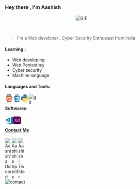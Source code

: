 ### Hey there , I'm Aashish
<div align="center"><img hight="400" width="700" alt="GIF" align="center" src="https://github.com/Xx-Ashutosh-xX/Xx-Ashutosh-xX/blob/master/assets/1936.gif">
</div>
</br>
</br> 

> I'm a Web developer , Cyber Security Enthusiast from India

#### Learning :
- Web developing
- Web Pentesting
- Cyber security
- Machine language 

#### Languages and Tools:

<a href="https://www.w3.org/html/" target="_blank"><img align="left" alt="HTML5" width="26px" src="https://raw.githubusercontent.com/github/explore/80688e429a7d4ef2fca1e82350fe8e3517d3494d/topics/html/html.png" /></a>
<a href="https://www.w3schools.com/css/" target="_blank"><img align="left" alt="CSS3" width="26px" src="https://raw.githubusercontent.com/github/explore/80688e429a7d4ef2fca1e82350fe8e3517d3494d/topics/css/css.png" /></a>
<a href="https://www.python.org" target="_blank"> <img align="left" alt="Python" width="26px" src="https://github.com/Aakarsh-B/trying-repos/blob/master/python-5.svg?raw=true"/> </a>
<a href="https://git-scm.com/" target="_blank"> <img align="left" alt="git" width="26px" src="https://www.vectorlogo.zone/logos/git-scm/git-scm-icon.svg"/> </a>
<img align="left" alt="GitHub" width="26px" src="https://github.com/Aakarsh-B/trying-repos/blob/master/github.svg" />
<br />


#### Softwares:

<img align="left" alt="Visual Studio Code" width="26px" src="https://raw.githubusercontent.com/github/explore/80688e429a7d4ef2fca1e82350fe8e3517d3494d/topics/visual-studio-code/visual-studio-code.png" />
<a href="https://www.adobe.com/products/xd.html" target="_blank"> <img align="left" alt="XD" width="26px" src="https://github.com/Aakarsh-B/trying-repos/blob/master/adobexd.png?raw=true"/> </a>  
<br />


<!-- ##### Hobbies :
- Gaming Addict
- Watching Anime
- Listening to music
 -->
 
#### [Contact Me](https://www.deadshot.gq) <a href="https://discordapp.com/users/861203929941803038">
  <img align="left" alt="Aashish's Discord" width="22px" src="https://raw.githubusercontent.com/peterthehan/peterthehan/master/assets/discord.svg" />
</a>

<a href="https://open.spotify.com/user/1fgjrj955afaorj9axy8cm0mp?si=uYBeDjE_RUWWQBLkUGvjuw&dl_branch=1">
  <img align="left" alt="Aashish's Spotify" width="22px" src="https://raw.githubusercontent.com/peterthehan/peterthehan/master/assets/spotify.svg" />
</a>

<a href="https://twitter.com/d34d__5h07">
  <img align="left" alt="Aashish | Twitter" width="22px" src="https://raw.githubusercontent.com/peterthehan/peterthehan/master/assets/twitter.svg" />
</a>
</br>
</br>
<img href="https://www.deadshot.gq" hight="30" width="500" alt="contact" align="left" src="https://user-images.githubusercontent.com/58104187/125207985-664d5480-e27f-11eb-9044-ecda092b2402.jpg"></br>

